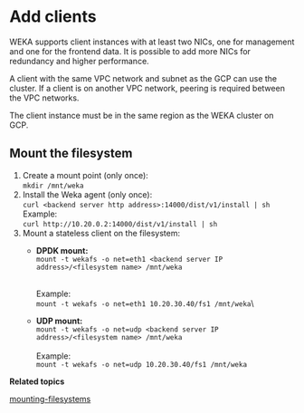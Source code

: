 # Add clients

WEKA supports client instances with at least two NICs, one for management and one for the frontend data. It is possible to add more NICs for redundancy and higher performance.

A client with the same VPC network and subnet as the GCP can use the cluster. If a client is on another VPC network, peering is required between the VPC networks.

The client instance must be in the same region as the WEKA cluster on GCP.

## Mount the filesystem

1. Create a mount point (only once):\
   `mkdir /mnt/weka`
2. Install the Weka agent (only once):\
   `curl <backend server http address>:14000/dist/v1/install | sh`\
   Example:\
   `curl http://10.20.0.2:14000/dist/v1/install | sh`
3. Mount a stateless client on the filesystem:
   *   **DPDK mount:**\
       `mount -t wekafs -o net=eth1 <backend server IP address>/<filesystem name> /mnt/weka`

       \
       Example:\
       `mount -t wekafs -o net=eth1 10.20.30.40/fs1 /mnt/weka`\

   *   **UDP mount:** \
       `mount -t wekafs -o net=udp <backend server IP address>/<filesystem name> /mnt/weka`\
       \
       Example:\
       `mount -t wekafs -o net=udp 10.20.30.40/fs1 /mnt/weka`



**Related topics**

[mounting-filesystems](../../fs/mounting-filesystems/ "mention")
